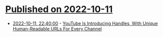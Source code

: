 # [Published on 2022-10-11](index.md)

* [2022-10-11, 22:40:00](https://news.slashdot.org/story/22/10/11/2059249/youtube-is-introducing-handles-with-unique-human-readable-urls-for-every-channel?utm_source=rss1.0mainlinkanon&utm_medium=feed) - [YouTube Is Introducing Handles, With Unique Human-Readable URLs For Every Channel](https://news.slashdot.org/story/22/10/11/2059249/youtube-is-introducing-handles-with-unique-human-readable-urls-for-every-channel?utm_source=rss1.0mainlinkanon&utm_medium=feed)
